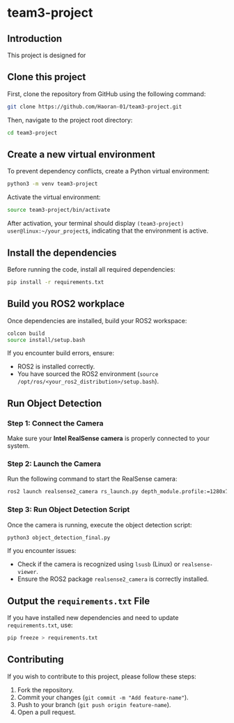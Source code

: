 # team3-project

## Introduction
This project is designed for 

## Clone this project

First, clone the repository from GitHub using the following command:

 ```bash
 git clone https://github.com/Haoran-01/team3-project.git
 ```

Then, navigate to the project root directory:

```bash
cd team3-project
```

## Create a new virtual environment
To prevent dependency conflicts, create a Python virtual environment:

```bash
python3 -m venv team3-project
```

Activate the virtual environment:

```bash
source team3-project/bin/activate
```

After activation, your terminal should display `(team3-project) user@linux:~/your_project$`, indicating that the environment is active.

## Install the dependencies
Before running the code, install all required dependencies:

```bash
pip install -r requirements.txt
```

## Build you ROS2 workplace
Once dependencies are installed, build your ROS2 workspace:

```bash
colcon build
source install/setup.bash
```

If you encounter build errors, ensure:

- ROS2 is installed correctly.
- You have sourced the ROS2 environment (`source /opt/ros/<your_ros2_distribution>/setup.bash`).



## Run Object Detection

### Step 1: Connect the Camera

Make sure your **Intel RealSense camera** is properly connected to your system.

### Step 2: Launch the Camera

Run the following command to start the RealSense camera:

```bash
ros2 launch realsense2_camera rs_launch.py depth_module.profile:=1280x720x120 pointcloud.enable:=true align_depth:=true
```

### Step 3: Run Object Detection Script

Once the camera is running, execute the object detection script:

```bash
python3 object_detection_final.py
```

If you encounter issues:

- Check if the camera is recognized using `lsusb` (Linux) or `realsense-viewer`.
- Ensure the ROS2 package `realsense2_camera` is correctly installed.

## Output the `requirements.txt` File

If you have installed new dependencies and need to update `requirements.txt`, use:

```bash
pip freeze > requirements.txt
```

## Contributing

If you wish to contribute to this project, please follow these steps:

1. Fork the repository.
2. Commit your changes (`git commit -m "Add feature-name"`).
3. Push to your branch (`git push origin feature-name`).
4. Open a pull request.
